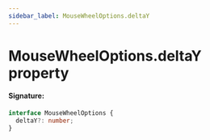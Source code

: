 ```yaml
---
sidebar_label: MouseWheelOptions.deltaY
---
```


# MouseWheelOptions.deltaY property

#### Signature:

```typescript
interface MouseWheelOptions {
  deltaY?: number;
}
```
